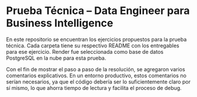 # Prueba Técnica – Data Engineer para Business Intelligence

En este repositorio se encuentran los ejercicios propuestos para la prueba técnica. Cada carpeta tiene su respectivo README con los entregables para ese ejercicio. Render fue seleccionada como base de datos PostgreSQL en la nube para esta prueba.

Con el fin de mostrar el paso a paso de la resolución, se agregaron varios comentarios explicativos. En un entorno productivo, estos comentarios no serían necesarios, ya que el código debería ser lo suficientemente claro por sí mismo, lo que ahorra tiempo de lectura y facilita el proceso de debug.